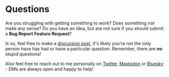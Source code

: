 # Questions
Are you struggling with getting something to work? Does something not make any sense? Do you have an idea, but are not sure if you should submit a **Bug Report** **Feature Request**?

Is so, feel free to make a [discussion post](https://github.com/ramokz/phantom-camera/discussions/new/choose), it's likely you're not the only person have has had or have a particular question. Remember, there are **_no_** stupid questions!

Also feel free to reach out to me personally on [Twitter](https://twitter.com/marcusskov), [Mastodon](https://mastodon.gamedev.place/@marcusskov) or [Bluesky](https://bsky.app/profile/marcusskov.bsky.social) - DMs are always open and happy to help!